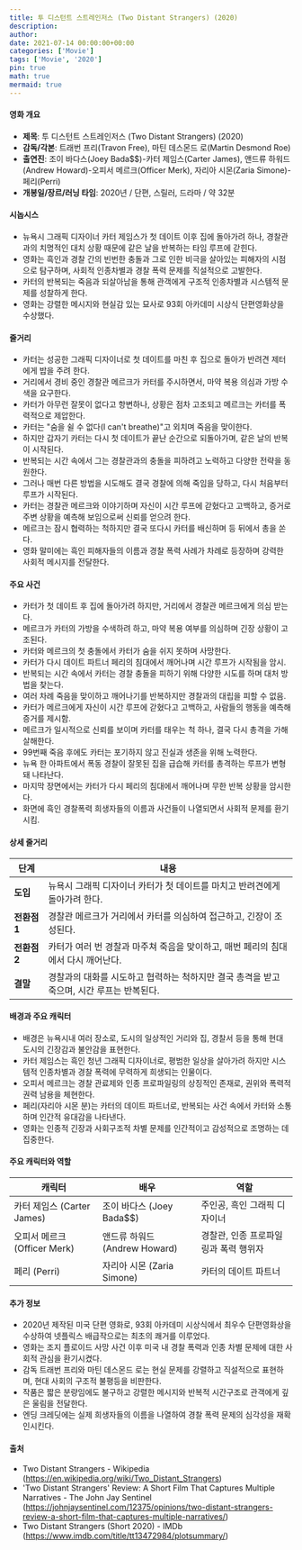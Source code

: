 ```yaml
---
title: 투 디스턴트 스트레인저스 (Two Distant Strangers) (2020)
description: 
author: 
date: 2021-07-14 00:00:00+00:00
categories: ['Movie']
tags: ['Movie', '2020']
pin: true
math: true
mermaid: true
---
```

#### 영화 개요

- **제목**: 투 디스턴트 스트레인저스 (Two Distant Strangers) (2020)  
- **감독/각본**: 트래번 프리(Travon Free), 마틴 데스몬드 로(Martin Desmond Roe)  
- **출연진**: 조이 바다스(Joey Bada$$)-카터 제임스(Carter James), 앤드류 하워드(Andrew Howard)-오피서 메르크(Officer Merk), 자리아 시몬(Zaria Simone)-페리(Perri)  
- **개봉일/장르/러닝 타임**: 2020년 / 단편, 스릴러, 드라마 / 약 32분  

#### 시놉시스

- 뉴욕시 그래픽 디자이너 카터 제임스가 첫 데이트 이후 집에 돌아가려 하나, 경찰관과의 치명적인 대치 상황 때문에 같은 날을 반복하는 타임 루프에 갇힌다.  
- 영화는 흑인과 경찰 간의 빈번한 충돌과 그로 인한 비극을 살아있는 피해자의 시점으로 탐구하며, 사회적 인종차별과 경찰 폭력 문제를 직설적으로 고발한다.  
- 카터의 반복되는 죽음과 되살아남을 통해 관객에게 구조적 인종차별과 시스템적 문제를 성찰하게 한다.  
- 영화는 강렬한 메시지와 현실감 있는 묘사로 93회 아카데미 시상식 단편영화상을 수상했다.  

#### 줄거리

- 카터는 성공한 그래픽 디자이너로 첫 데이트를 마친 후 집으로 돌아가 반려견 제터에게 밥을 주려 한다.  
- 거리에서 경비 중인 경찰관 메르크가 카터를 주시하면서, 마약 복용 의심과 가방 수색을 요구한다.  
- 카터가 아무런 잘못이 없다고 항변하나, 상황은 점차 고조되고 메르크는 카터를 폭력적으로 제압한다.  
- 카터는 "숨을 쉴 수 없다(I can't breathe)"고 외치며 죽음을 맞이한다.  
- 하지만 갑자기 카터는 다시 첫 데이트가 끝난 순간으로 되돌아가며, 같은 날의 반복이 시작된다.  
- 반복되는 시간 속에서 그는 경찰관과의 충돌을 피하려고 노력하고 다양한 전략을 동원한다.  
- 그러나 매번 다른 방법을 시도해도 결국 경찰에 의해 죽임을 당하고, 다시 처음부터 루프가 시작된다.  
- 카터는 경찰관 메르크와 이야기하며 자신이 시간 루프에 갇혔다고 고백하고, 증거로 주변 상황을 예측해 보임으로써 신뢰를 얻으려 한다.  
- 메르크는 잠시 협력하는 척하지만 결국 또다시 카터를 배신하며 등 뒤에서 총을 쏜다.  
- 영화 말미에는 흑인 피해자들의 이름과 경찰 폭력 사례가 차례로 등장하며 강력한 사회적 메시지를 전달한다.  

#### 주요 사건

- 카터가 첫 데이트 후 집에 돌아가려 하지만, 거리에서 경찰관 메르크에게 의심 받는다.  
- 메르크가 카터의 가방을 수색하려 하고, 마약 복용 여부를 의심하며 긴장 상황이 고조된다.  
- 카터와 메르크의 첫 충돌에서 카터가 숨을 쉬지 못하며 사망한다.  
- 카터가 다시 데이트 파트너 페리의 침대에서 깨어나며 시간 루프가 시작됨을 암시.  
- 반복되는 시간 속에서 카터는 경찰 충돌을 피하기 위해 다양한 시도를 하며 대처 방법을 찾는다.  
- 여러 차례 죽음을 맞이하고 깨어나기를 반복하지만 경찰과의 대립을 피할 수 없음.  
- 카터가 메르크에게 자신이 시간 루프에 갇혔다고 고백하고, 사람들의 행동을 예측해 증거를 제시함.  
- 메르크가 일시적으로 신뢰를 보이며 카터를 태우는 척 하나, 결국 다시 총격을 가해 살해한다.  
- 99번째 죽음 후에도 카터는 포기하지 않고 진실과 생존을 위해 노력한다.  
- 뉴욕 한 아파트에서 폭동 경찰이 잘못된 집을 급습해 카터를 총격하는 루프가 변형돼 나타난다.  
- 마지막 장면에서는 카터가 다시 페리의 침대에서 깨어나며 무한 반복 상황을 암시한다.  
- 화면에 흑인 경찰폭력 희생자들의 이름과 사건들이 나열되면서 사회적 문제를 환기시킴.  

#### 상세 줄거리

| **단계** | **내용** |
|----------|----------|
| **도입** | 뉴욕시 그래픽 디자이너 카터가 첫 데이트를 마치고 반려견에게 돌아가려 한다. |
| **전환점 1** | 경찰관 메르크가 거리에서 카터를 의심하여 접근하고, 긴장이 조성된다. |
| **전환점 2** | 카터가 여러 번 경찰과 마주쳐 죽음을 맞이하고, 매번 페리의 침대에서 다시 깨어난다. |
| **결말** | 경찰과의 대화를 시도하고 협력하는 척하지만 결국 총격을 받고 죽으며, 시간 루프는 반복된다. |

#### 배경과 주요 캐릭터

- 배경은 뉴욕시내 여러 장소로, 도시의 일상적인 거리와 집, 경찰서 등을 통해 현대 도시의 긴장감과 불안감을 표현한다.  
- 카터 제임스는 흑인 청년 그래픽 디자이너로, 평범한 일상을 살아가려 하지만 시스템적 인종차별과 경찰 폭력에 무력하게 희생되는 인물이다.  
- 오피서 메르크는 경찰 관료제와 인종 프로파일링의 상징적인 존재로, 권위와 폭력적 권력 남용을 체현한다.  
- 페리(자리아 시몬 분)는 카터의 데이트 파트너로, 반복되는 사건 속에서 카터와 소통하며 인간적 유대감을 나타낸다.  
- 영화는 인종적 긴장과 사회구조적 차별 문제를 인간적이고 감성적으로 조명하는 데 집중한다.  

#### 주요 캐릭터와 역할

| **캐릭터** | **배우** | **역할** |
|------------|----------|----------|
| 카터 제임스 (Carter James) | 조이 바다스 (Joey Bada$$) | 주인공, 흑인 그래픽 디자이너 |
| 오피서 메르크 (Officer Merk) | 앤드류 하워드 (Andrew Howard) | 경찰관, 인종 프로파일링과 폭력 행위자 |
| 페리 (Perri) | 자리아 시몬 (Zaria Simone) | 카터의 데이트 파트너 |

#### 추가 정보

- 2020년 제작된 미국 단편 영화로, 93회 아카데미 시상식에서 최우수 단편영화상을 수상하여 넷플릭스 배급작으로는 최초의 쾌거를 이루었다.  
- 영화는 조지 플로이드 사망 사건 이후 미국 내 경찰 폭력과 인종 차별 문제에 대한 사회적 관심을 환기시켰다.  
- 감독 트래번 프리와 마틴 데스몬드 로는 현실 문제를 강렬하고 직설적으로 표현하며, 현대 사회의 구조적 불평등을 비판한다.  
- 작품은 짧은 분량임에도 불구하고 강렬한 메시지와 반복적 시간구조로 관객에게 깊은 울림을 전달한다.  
- 엔딩 크레딧에는 실제 희생자들의 이름을 나열하여 경찰 폭력 문제의 심각성을 재확인시킨다.  

#### 출처

- Two Distant Strangers - Wikipedia (https://en.wikipedia.org/wiki/Two_Distant_Strangers)  
- 'Two Distant Strangers' Review: A Short Film That Captures Multiple Narratives - The John Jay Sentinel (https://johnjaysentinel.com/12375/opinions/two-distant-strangers-review-a-short-film-that-captures-multiple-narratives/)  
- Two Distant Strangers (Short 2020) - IMDb (https://www.imdb.com/title/tt13472984/plotsummary/)

